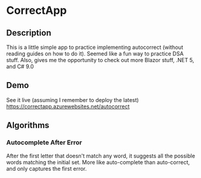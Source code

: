 # CorrectApp

## Description

This is a little simple app to practice implementing autocorrect (without reading guides on how to do it).  Seemed like a fun way to practice DSA stuff.
Also, gives me the opportunity to check out more Blazor stuff, .NET 5, and C# 9.0

## Demo
See it live (assuming I remember to deploy the latest) https://correctapp.azurewebsites.net/autocorrect

## Algorithms

### Autocomplete After Error
After the first letter that doesn't match any word, it suggests all the possible words matching the initial set.  More like auto-complete than auto-correct, and only captures the first error.